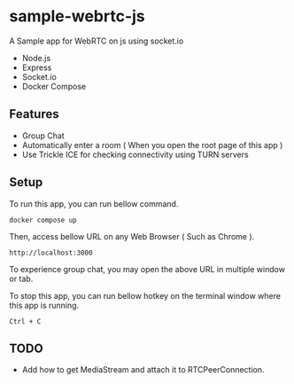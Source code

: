 # sample-webrtc-js
A Sample app for WebRTC on js using socket.io

- Node.js
- Express
- Socket.io
- Docker Compose

## Features
- Group Chat
- Automatically enter a room ( When you open the root page of this app )
- Use Trickle ICE for checking connectivity using TURN servers

## Setup
To run this app, you can run bellow command.
```
docker compose up
```

Then, access bellow URL on any Web Browser ( Such as Chrome ).
```
http://localhost:3000
```

To experience group chat, you may open the above URL in multiple window or tab.

To stop this app, you can run bellow hotkey on the terminal window where this app is running.
```
Ctrl + C
```

## TODO
- Add how to get MediaStream and attach it to RTCPeerConnection.
